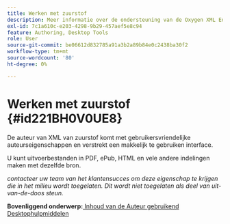 ```yaml
---
title: Werken met zuurstof
description: Meer informatie over de ondersteuning van de Oxygen XML Editor voor het ontwerpen en publiceren van inhoud in AEM Guides.
exl-id: 7c1a610c-e203-4298-9b29-457aef5e8c94
feature: Authoring, Desktop Tools
role: User
source-git-commit: be06612d832785a91a3b2a89b84e0c2438ba30f2
workflow-type: tm+mt
source-wordcount: '80'
ht-degree: 0%

---
```


# Werken met zuurstof {#id221BH0V0UE8}

De auteur van XML van zuurstof komt met gebruikersvriendelijke auteurseigenschappen en verstrekt een makkelijk te gebruiken interface.

U kunt uitvoerbestanden in PDF, ePub, HTML en vele andere indelingen maken met dezelfde bron.

*contacteer uw team van het klantensucces om deze eigenschap te krijgen die in het milieu wordt toegelaten. Dit wordt niet toegelaten als deel van uit-van-de-doos steun.*

**Bovenliggend onderwerp:**&#x200B;[ Inhoud van de Auteur gebruikend Desktophulpmiddelen ](author-desktop-tools.md)
